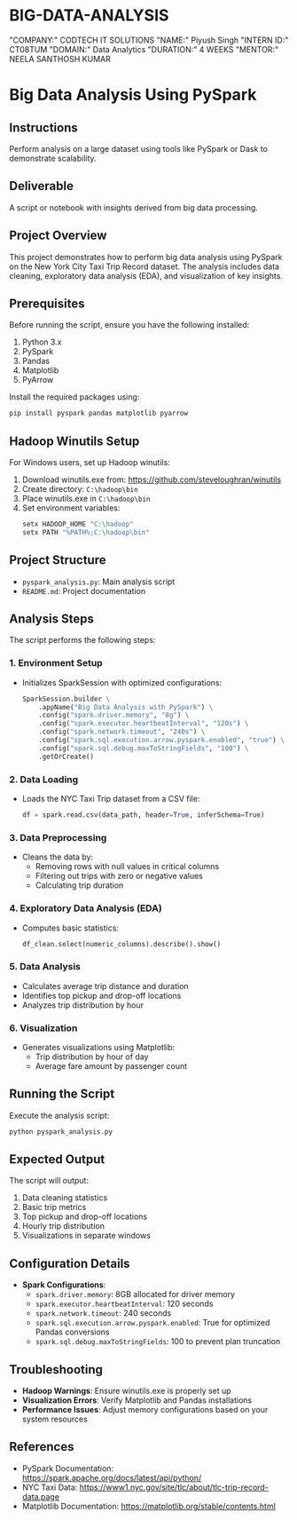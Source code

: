 # BIG-DATA-ANALYSIS

"COMPANY:" CODTECH IT SOLUTIONS
"NAME:" Piyush Singh
"INTERN ID:" CT08TUM
"DOMAIN:"  Data Analytics
"DURATION:" 4 WEEKS
"MENTOR:" NEELA SANTHOSH KUMAR 


# Big Data Analysis Using PySpark

## Instructions
Perform analysis on a large dataset using tools like PySpark or Dask to demonstrate scalability.

## Deliverable
A script or notebook with insights derived from big data processing.

## Project Overview
This project demonstrates how to perform big data analysis using PySpark on the New York City Taxi Trip Record dataset. The analysis includes data cleaning, exploratory data analysis (EDA), and visualization of key insights.

## Prerequisites
Before running the script, ensure you have the following installed:
1. Python 3.x
2. PySpark
3. Pandas
4. Matplotlib
5. PyArrow

Install the required packages using:
```bash
pip install pyspark pandas matplotlib pyarrow
```

## Hadoop Winutils Setup
For Windows users, set up Hadoop winutils:
1. Download winutils.exe from: https://github.com/steveloughran/winutils
2. Create directory: `C:\hadoop\bin`
3. Place winutils.exe in `C:\hadoop\bin`
4. Set environment variables:
   ```bash
   setx HADOOP_HOME "C:\hadoop"
   setx PATH "%PATH%;C:\hadoop\bin"
   ```

## Project Structure
- `pyspark_analysis.py`: Main analysis script
- `README.md`: Project documentation

## Analysis Steps
The script performs the following steps:

### 1. Environment Setup
- Initializes SparkSession with optimized configurations:
  ```python
  SparkSession.builder \
      .appName("Big Data Analysis with PySpark") \
      .config("spark.driver.memory", "8g") \
      .config("spark.executor.heartbeatInterval", "120s") \
      .config("spark.network.timeout", "240s") \
      .config("spark.sql.execution.arrow.pyspark.enabled", "true") \
      .config("spark.sql.debug.maxToStringFields", "100") \
      .getOrCreate()
  ```

### 2. Data Loading
- Loads the NYC Taxi Trip dataset from a CSV file:
  ```python
  df = spark.read.csv(data_path, header=True, inferSchema=True)
  ```

### 3. Data Preprocessing
- Cleans the data by:
  - Removing rows with null values in critical columns
  - Filtering out trips with zero or negative values
  - Calculating trip duration

### 4. Exploratory Data Analysis (EDA)
- Computes basic statistics:
  ```python
  df_clean.select(numeric_columns).describe().show()
  ```

### 5. Data Analysis
- Calculates average trip distance and duration
- Identifies top pickup and drop-off locations
- Analyzes trip distribution by hour

### 6. Visualization
- Generates visualizations using Matplotlib:
  - Trip distribution by hour of day
  - Average fare amount by passenger count

## Running the Script
Execute the analysis script:
```bash
python pyspark_analysis.py
```

## Expected Output
The script will output:
1. Data cleaning statistics
2. Basic trip metrics
3. Top pickup and drop-off locations
4. Hourly trip distribution
5. Visualizations in separate windows

## Configuration Details
- **Spark Configurations**:
  - `spark.driver.memory`: 8GB allocated for driver memory
  - `spark.executor.heartbeatInterval`: 120 seconds
  - `spark.network.timeout`: 240 seconds
  - `spark.sql.execution.arrow.pyspark.enabled`: True for optimized Pandas conversions
  - `spark.sql.debug.maxToStringFields`: 100 to prevent plan truncation

## Troubleshooting
- **Hadoop Warnings**: Ensure winutils.exe is properly set up
- **Visualization Errors**: Verify Matplotlib and Pandas installations
- **Performance Issues**: Adjust memory configurations based on your system resources

## References
- PySpark Documentation: https://spark.apache.org/docs/latest/api/python/
- NYC Taxi Data: https://www1.nyc.gov/site/tlc/about/tlc-trip-record-data.page
- Matplotlib Documentation: https://matplotlib.org/stable/contents.html
